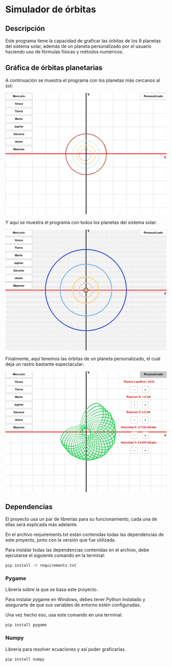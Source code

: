 # Simulador de órbitas

## Descripción

Este programa tiene la capacidad de graficar las órbitas de los 8 planetas del sistema solar, además de un planeta personalizado por el usuario haciendo uso de fórmulas físicas y métodos numéricos.

## Gráfica de órbitas planetarias

A continuación se muestra el programa con los planetas más cercanos al sol:

![Planetas1](Imagenes/Readme/planetas1.jpg)

Y aquí se muestra el programa con todos los planetas del sistema solar:

![Planetas2](Imagenes/Readme/planetas2.jpg)

Finalmente, aquí tenemos las órbitas de un planeta personalizado, el cual deja un rastro bastante espectacular:

![PlanetaPers](Imagenes/Readme/planeta.jpg)


## Dependencias

El proyecto usa un par de librerías para su funcionamiento, cada una de ellas será explicada más adelante.

En el archivo requirements.txt están contenidas todas las dependencias de este proyecto, junto con la versión que fue utilizada.

Para instalar todas las dependencias contenidas en el archivo, debe ejecutarse el siguiente comando en la terminal:

    pip install -r requirements.txt



### Pygame

Librería sobre la que se basa este proyecto.

Para instalar pygame en Windows, debes tener Python instalado y asegurarte de que sus variables de entorno estén configuradas.

Una vez hecho eso, usa este comando en una terminal:

    pip install pygame

### Numpy

Libreria para resolver ecuaciones y así poder graficarlas.

    pip install numpy
